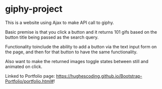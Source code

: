 # giphy-project

This is a website using Ajax to make API call to giphy.

Basic premise is that you click a button and it returns 101 gifs based on the button title being passed as the search query.

Functionality toinclude the ability to add a button via the text input form on the page, and then for that button to have the same functionality.

Also want to make the returned images toggle states between still and animated on click.

Linked to Portfolio page: https://hughescoding.github.io/Bootstrap-Portfolio/portfolio.html#!
